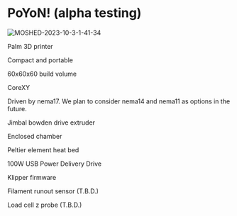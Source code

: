 # PoYoN! (alpha testing)

![MOSHED-2023-10-3-1-41-34](https://github.com/Nekozombie666/PoYoN/assets/54419831/97da6006-b138-4203-af00-b51859339df4)

Palm 3D printer

Compact and portable

60x60x60 build volume

CoreXY 

Driven by nema17. 
We plan to consider nema14 and nema11 as options in the future.

Jimbal bowden drive extruder

Enclosed chamber

Peltier element heat bed

100W USB Power Delivery Drive

Klipper firmware

Filament runout sensor (T.B.D.)

Load cell z probe (T.B.D.)
